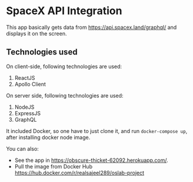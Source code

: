 # SpaceX API Integration

This app basically gets data from https://api.spacex.land/graphql/ and displays it on the screen.

## Technologies used

On client-side, following technologies are used:

1. ReactJS
2. Apollo Client

On server side, following technologies are used:

1. NodeJS
2. ExpressJS
3. GraphQL

It included Docker, so one have to just clone it, and run `docker-compose up`, after installing docker node image.

You can also:

- See the app in https://obscure-thicket-62092.herokuapp.com/.
- Pull the image from Docker Hub https://hub.docker.com/r/realsajeel289/oslab-project
